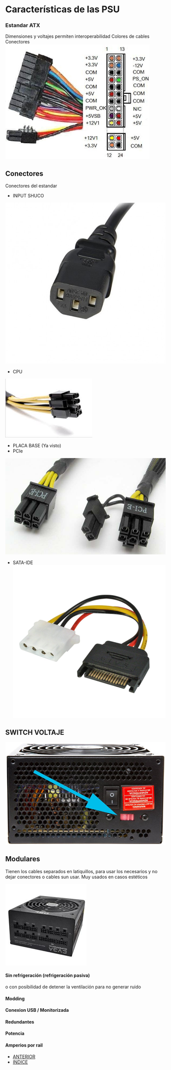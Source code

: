 # Características de las PSU
### Estandar ATX
Dimensiones y voltajes permiten interoperabilidad
Colores de cables
Conectores
![Conector ATX 20PIN](atx-connector-20-24pin.jpeg)
## Conectores
Conectores del estandar
* INPUT SHUCO

![Conector chuco](schucco.jpeg)
* CPU

 ![ConectorCPU](conector_4pin_cpu.jpeg)
* PLACA BASE (Ya visto)
* PCIe
  
![Conector PCIe](pcie_connector.jpeg)

* SATA-IDE ![Conector SATA IDE](sata-power-connector.jpg)

## SWITCH VOLTAJE
![SWITCH](switch.jpeg)

## Modulares
Tienen los cables separados en latiquillos, para usar los necesarios y no dejar conectores o cables sun usar. Muy usados en casos estéticos

![Modular PSU](modular_power_supply.jpeg)

#### Sin refrigeración (refrigeración pasiva)
o con posibilidad de detener la ventilación para no generar ruido

#### Modding
#### Conexion USB / Monitorizada
#### Redundantes

#### Potencia
#### Amperios por rail

- [ANTERIOR](ejercicio_perifericos2.md)
- [INDICE](ejercicio_perifericos.md)